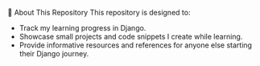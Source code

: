 📖 About This Repository
This repository is designed to:

- Track my learning progress in Django.
- Showcase small projects and code snippets I create while learning.
- Provide informative resources and references for anyone else starting their Django journey.
